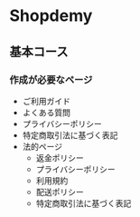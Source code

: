 # Shopdemy

## 基本コース

### 作成が必要なページ
- ご利用ガイド
- よくある質問
- プライバシーポリシー
- 特定商取引法に基づく表記
- 法的ページ
  - 返金ポリシー
  - プライバシーポリシー
  - 利用規約
  - 配送ポリシー
  - 特定商取引法に基づく表記
